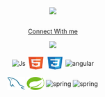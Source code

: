 <div align="center">
  <a href="https://github.com/joao-menezes">
  <img height="180em"   align="center" src="https://github-readme-stats.vercel.app/api?username=joao-menezes&show_icons=true&theme=react&include_all_commits=true&count_private=true"/>
<!--   <img height="180em"  align="center" src="https://github-readme-stats.vercel.app/api/top-langs/?username=joao-menezes&layout=compact&langs_count=7&theme=react" /> -->
</div>
 <br>
<div  align="center"> 
  <p>Connect With me</p>
    <a href="https://www.linkedin.com/in/joao-gabriel-menezes/" target="_blank"><img src="https://img.shields.io/badge/-LinkedIn-%230077B5?style=for-the-badge&logo=linkedin&logoColor=white" target="_blank"></a> 
  <div style="display: inline_block"><br>
  <img align="center" alt="Js" height="30" width="40" src="https://cdn.jsdelivr.net/gh/devicons/devicon/icons/nodejs/nodejs-original.svg">
  <img align="center" alt="HTML" height="30" width="40" src="https://raw.githubusercontent.com/devicons/devicon/master/icons/html5/html5-original.svg">
  <img align="center" alt="CSS" height="30" width="40" src="https://raw.githubusercontent.com/devicons/devicon/master/icons/css3/css3-original.svg">
      <img align="center" alt="angular" height="30" width="40" src="https://cdn.jsdelivr.net/gh/devicons/devicon/icons/angularjs/angularjs-original.svg">
   <br>
   <br>
  <img align="center" alt="mysql" height="30" width="40" src="https://raw.githubusercontent.com/devicons/devicon/master/icons/mysql/mysql-original.svg">
  <img align="center" alt="spring" height="30" width="40" src="https://raw.githubusercontent.com/devicons/devicon/master/icons/spring/spring-original.svg">
  <img align="center" alt="spring" height="30" width="40" src="https://cdn.jsdelivr.net/gh/devicons/devicon/icons/typescript/typescript-original.svg">
  <img align="center" alt="spring" height="30" width="40" src="https://cdn.jsdelivr.net/gh/devicons/devicon/icons/kotlin/kotlin-original.svg">
   <br>
   <br>    
</div>
  </div> 
</div>
